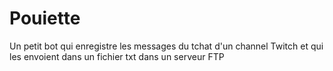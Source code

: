 # Pouiette
Un petit bot qui enregistre les messages du tchat d'un channel Twitch et qui les envoient dans un fichier txt dans un serveur FTP
